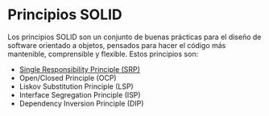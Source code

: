 # Principios SOLID
Los principios SOLID son un conjunto de buenas prácticas para el diseño de software orientado a objetos, pensados para hacer el código más mantenible, comprensible y flexible. Estos principios son: 

+ [Single Responsibility Principle (SRP)](https://github.com/RodrigoRivas89/Principio-de-Responsabilidad-nica-SRP-/blob/main/srp.md#principio-de-responsabilidad-%C3%BAnica-srp)
+ Open/Closed Principle (OCP)
+ Liskov Substitution Principle (LSP)
+ Interface Segregation Principle (ISP)
+ Dependency Inversion Principle (DIP)
